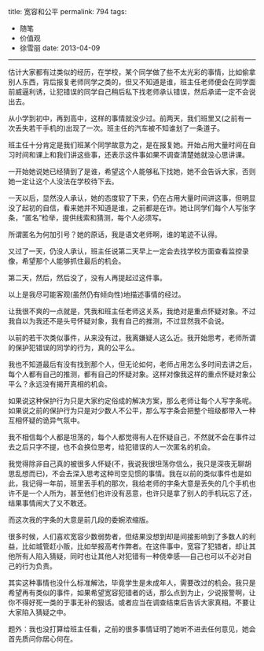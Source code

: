title: 宽容和公平
permalink: 794
tags:
  - 随笔
  - 价值观
  - 徐雪丽
date: 2013-04-09
---

估计大家都有过类似的经历，在学校，某个同学做了些不太光彩的事情，比如偷拿别人东西，背后报复老师同学之类的，但又不知道是谁，班主任老师便会在同学面前威逼利诱，让犯错误的同学自己稍后私下找老师承认错误，然后承诺一定不会说出去。

从小学到初中，再到高中，这样的事情就没少过。前两天，我们班里又(之前有一次丢失若干手机的)出现了一次。班主任的汽车被不知谁划了一条道子。

班主任十分肯定是我们班某个同学故意为之，是在报复她。开始占用大量时间在自习时间和课上和我们讲这些事，还表示这件事如果不调查清楚她就没心思讲课。

一开始她说她已经猜到了是谁，希望这个人能够私下找她，她不会告诉大家，否则她一定让这个人没法在学校待下去。

一天以后，显然没人承认，她的态度软了下来，仍在占用大量时间讲这事，但明显没了起初的自信，看来她并不知道是谁，之前都是在诈。她让同学们每个人写张字条，“匿名”检举，提供线索和猜测，每个人必须写。

所谓匿名为何加引号？她的原话，我是语文老师啊，谁的笔迹不认得。

又过了一天，仍没人承认，班主任说第二天早上一定会去找学校方面查看监控录像，希望那个人能够抓住最后的机会。

第二天，然后，然后没了，没有人再提起过这件事。

以上是我尽可能客观(虽然仍有倾向性)地描述事情的经过。

让我很不爽的一点就是，凭我和班主任老师这关系，我绝对是重点怀疑对象。不过我自以为我还不是头号怀疑对象，我有自己的推测，不过显然我不会说。

以前的若干次类似事件，从来没有过，我离嫌疑人这么近。我开始思考，老师所谓的保护犯错误的同学的行为，真的公平么。

我也不知道最后有没有找到那个人，但无论如何，老师占用怎么多时间去讲之后，每个人都有自己的推测，都有自己的怀疑对象。这样对像我这样的重点怀疑对象公平么？永远没有揭开真相的机会。

如果说这种保护行为只是大家约定俗成的解决方案，那么老师让每个人写字条呢。如果说之前的保护行为只是对少数人不公平，那么写字条会把整个班级都带入一种互相怀疑的诡异气氛中。

我不相信每个人都是坦荡的，每个人都觉得有人在怀疑自己，不然就不会在事件过去之后只字不提，也不会换位思考，给犯错误的人一次匿名的机会。

我觉得除非自己真的被很多人怀疑(不，我说我很坦荡你信么，我只是深夜无聊胡思乱想而已)，不会去深入思考这种司空见惯的事情。我在以前的类似事件也是如此，我记得一年前，班里丢手机的那次，我给老师的字条大意是丢失的几个手机也许不是一个人所为，甚至他们也许没有恶意，也许只是拿了别人的手机玩忘了还，结果事情闹大了又不敢还。

而这次我的字条的大意是前几段的委婉浓缩版。

很多时候，人们喜欢宽容少数弱势者，但结果没想到却是间接影响到了多数人的利益，比如城管赶小贩，比如举报高考作弊者。在这件事中，宽容了犯错者，却让其他所有人陷入猜疑，同时也让其他人对犯错有一种侥幸感──自己也可以不必对自己的行为负责。

其实这种事情也没什么标准解法，毕竟学生是未成年人，需要改过的机会。我只是希望再有类似的事件，如果希望宽容犯错者的话，那么点到为止，少说报警啊，让你不得好死一类的于事无补的狠话。或者应当在调查结束后告诉大家真相。不要让大家陷入猜疑之中。

题外：我也没打算给班主任看，之前的很多事情证明了她听不进去任何意见，她会首先质问你居心何在。
